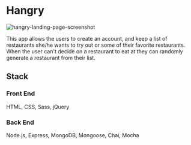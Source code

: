 # Hangry

![hangry-landing-page-screenshot](https://user-images.githubusercontent.com/13411490/38341706-cd3f72bc-382e-11e8-839c-46b180183a58.png)

This app allows the users to create an account, and keep a list of restaurants she/he wants to try out
or some of their favorite restaurants. When the user can't decide on a restaurant
to eat at they can randomly generate a restaurant from their list.

## Stack
### Front End
HTML, CSS, Sass, jQuery

### Back End
Node.js, Express, MongoDB, Mongoose, Chai, Mocha
